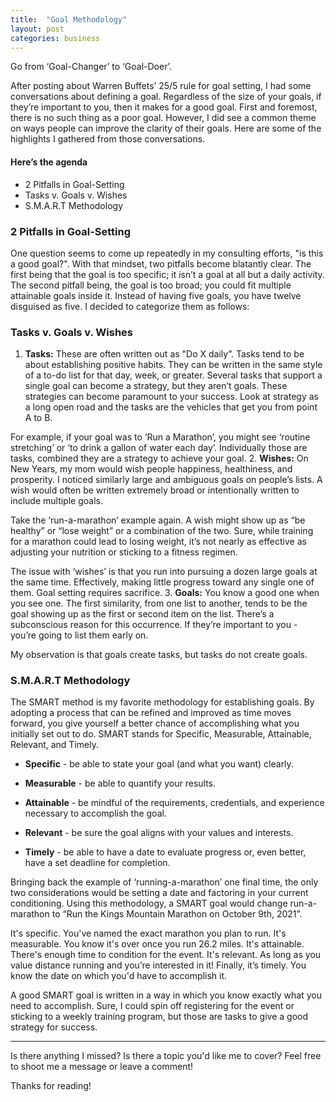 ```yaml
---
title:  "Goal Methodology"
layout: post
categories: business
---
```

Go from ‘Goal-Changer’ to ‘Goal-Doer’.

After posting about Warren Buffets’ 25/5 rule for goal setting, I had some conversations about defining a goal. Regardless of the size of your goals, if they’re important to you, then it makes for a good goal. First and foremost, there is no such thing as a poor goal. However, I did see a common theme on ways people can improve the clarity of their goals. Here are some of the highlights I gathered from those conversations.

#### Here’s the agenda

* 2 Pitfalls in Goal-Setting
* Tasks v. Goals v. Wishes
* S.M.A.R.T Methodology

### 2 Pitfalls in Goal-Setting

One question seems to come up repeatedly in my consulting efforts, "is this a good goal?". With that mindset, two pitfalls become blatantly clear. The first being that the goal is too specific; it isn’t a goal at all but a daily activity. The second pitfall being, the goal is too broad; you could fit multiple attainable goals inside it. Instead of having five goals, you have twelve disguised as five. I decided to categorize them as follows:

### Tasks v. Goals v. Wishes

1. **Tasks:** These are often written out as "Do X daily”. Tasks tend to be about establishing positive habits. They can be written in the same style of a to-do list for that day, week, or greater. Several tasks that support a single goal can become a strategy, but they aren’t goals. These strategies can become paramount to your success. Look at strategy as a long open road and the tasks are the vehicles that get you from point A to B.

For example, if your goal was to ‘Run a Marathon’, you might see ‘routine stretching’ or ‘to drink a gallon of water each day’. Individually those are tasks, combined they are a strategy to achieve your goal.
2. **Wishes:** On New Years, my mom would wish people happiness, healthiness, and prosperity. I noticed similarly large and ambiguous goals on people’s lists. A wish would often be written extremely broad or intentionally written to include multiple goals.

Take the ‘run-a-marathon’ example again. A wish might show up as “be healthy” or “lose weight” or a combination of the two. Sure, while training for a marathon could lead to losing weight, it’s not nearly as effective as adjusting your nutrition or sticking to a fitness regimen.

The issue with ‘wishes’ is that you run into pursuing a dozen large goals at the same time. Effectively, making little progress toward any single one of them. Goal setting requires sacrifice.
3. **Goals:** You know a good one when you see one. The first similarity, from one list to another, tends to be the goal showing up as the first or second item on the list. There’s a subconscious reason for this occurrence. If they’re important to you - you’re going to list them early on.  

My observation is that goals create tasks, but tasks do not create goals.

### S.M.A.R.T Methodology

The SMART method is my favorite methodology for establishing goals. By adopting a process that can be refined and improved as time moves forward, you give yourself a better chance of accomplishing what you initially set out to do. SMART stands for Specific, Measurable, Attainable, Relevant, and Timely.

* **Specific** - be able to state your goal (and what you want) clearly.

* **Measurable** - be able to quantify your results.

* **Attainable** - be mindful of the requirements, credentials, and experience necessary to accomplish the goal.

* **Relevant** - be sure the goal aligns with your values and interests.

* **Timely** - be able to have a date to evaluate progress or, even better, have a set deadline for completion.

Bringing back the example of ‘running-a-marathon’ one final time, the only two considerations would be setting a date and factoring in your current conditioning. Using this methodology, a SMART goal would change run-a-marathon to “Run the Kings Mountain Marathon on October 9th, 2021”.

It's specific. You've named the exact marathon you plan to run. It's measurable. You know it's over once you run 26.2 miles. It's attainable. There's enough time to condition for the event. It's relevant. As long as you value distance running and you’re interested in it! Finally, it’s timely. You know the date on which you'd have to accomplish it.

A good SMART goal is written in a way in which you know exactly what you need to accomplish. Sure, I could spin off registering for the event or sticking to a weekly training program, but those are tasks to give a good strategy for success.

---

Is there anything I missed? Is there a topic you'd like me to cover? Feel free to shoot me a message or leave a comment!

Thanks for reading!
